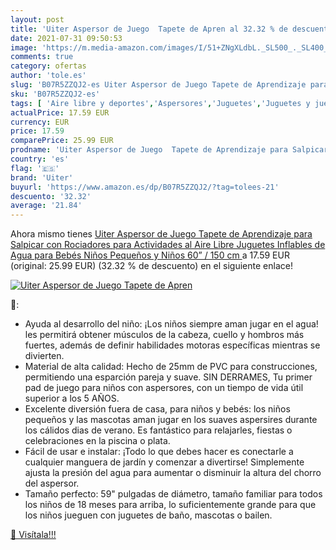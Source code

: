 ```yaml
---
layout: post
title: 'Uiter Aspersor de Juego  Tapete de Apren al 32.32 % de descuento'
date: 2021-07-31 09:50:53
image: 'https://m.media-amazon.com/images/I/51+ZNgXLdbL._SL500_._SL400_.jpg'
comments: true
category: ofertas
author: 'tole.es'
slug: 'B07R5ZZQJ2-es Uiter Aspersor de Juego Tapete de Aprendizaje para...'
sku: 'B07R5ZZQJ2-es'
tags: [ 'Aire libre y deportes','Aspersores','Juguetes','Juguetes y juegos','Piscinas de jardín y juegos acuáticos','bebés','uiter', ]
actualPrice: 17.59 EUR
currency: EUR
price: 17.59
comparePrice: 25.99 EUR
prodname: 'Uiter Aspersor de Juego  Tapete de Aprendizaje para Salpicar con Rociadores para Actividades al Aire Libre  Juguetes Inflables de Agua para Bebés  Niños Pequeños y Niños  60” / 150 cm '
country: 'es'
flag: '🇪🇸'
brand: 'Uiter'
buyurl: 'https://www.amazon.es/dp/B07R5ZZQJ2/?tag=tolees-21'
descuento: '32.32'
average: '21.84'
---
```


Ahora mismo tienes [Uiter Aspersor de Juego  Tapete de Aprendizaje para Salpicar con Rociadores para Actividades al Aire Libre  Juguetes Inflables de Agua para Bebés  Niños Pequeños y Niños  60” / 150 cm ](https://www.amazon.es/dp/B07R5ZZQJ2/?tag=tolees-21) a 17.59 EUR (original: 25.99 EUR) (32.32 %  de descuento) en el siguiente enlace!

[![Uiter Aspersor de Juego  Tapete de Apren](https://m.media-amazon.com/images/I/51+ZNgXLdbL._SL500_._SL400_.jpg)](https://www.amazon.es/dp/B07R5ZZQJ2/?tag=tolees-21)

🔎:

- Ayuda al desarrollo del niño: ¡Los niños siempre aman jugar en el agua! les permitirá obtener músculos de la cabeza, cuello y hombros más fuertes, además de definir habilidades motoras específicas mientras se divierten.
- Material de alta calidad: Hecho de 25mm de PVC para construcciones, permitiendo una esparción pareja y suave. SIN DERRAMES, Tu primer pad de juego para niños con aspersores, con un tiempo de vida útil superior a los 5 AÑOS.
- Excelente diversión fuera de casa, para niños y bebés: los niños pequeños y las mascotas aman jugar en los suaves aspersires durante los cálidos dias de verano. Es fantástico para relajarles, fiestas o celebraciones en la piscina o plata.
- Fácil de usar e instalar: ¡Todo lo que debes hacer es conectarle a cualquier manguera de jardín y comenzar a divertirse! Simplemente ajusta la presión del agua para aumentar o disminuir la altura del chorro del aspersor.
- Tamaño perfecto: 59" pulgadas de diámetro, tamaño familiar para todos los niños de 18 meses para arriba, lo suficientemente grande para que los niños jueguen con juguetes de baño, mascotas o bailen.

[🛒 Visítala!!!](https://www.amazon.es/dp/B07R5ZZQJ2/?tag=tolees-21)

